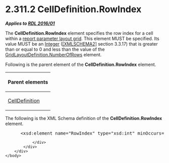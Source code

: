 <html dir="LTR" xmlns:mshelp="http://msdn.microsoft.com/mshelp" xmlns:ddue="http://ddue.schemas.microsoft.com/authoring/2003/5" xmlns:xlink="http://www.w3.org/1999/xlink" xmlns:tool="http://www.microsoft.com/tooltip">
    <head>
        <meta http-equiv="Content-Type" content="text/html; CHARSET=utf-8"></meta>
        <meta name="save" content="history"></meta>
        <title>2.311.2 CellDefinition.RowIndex</title>
        <xml>
            <mshelp:toctitle title="2.311.2 CellDefinition.RowIndex"></mshelp:toctitle>
            <mshelp:rltitle title="[MS-RDL]: CellDefinition.RowIndex"></mshelp:rltitle>
            <mshelp:keyword index="A" term="2ce443f3-8941-4eeb-aac6-f7059df4cfd5"></mshelp:keyword>
            <mshelp:attr name="DCSext.ContentType" value="open specification"></mshelp:attr>
            <mshelp:attr name="AssetID" value="2ce443f3-8941-4eeb-aac6-f7059df4cfd5"></mshelp:attr>
            <mshelp:attr name="TopicType" value="kbRef"></mshelp:attr>
            <mshelp:attr name="DCSext.Title" value="[MS-RDL]: CellDefinition.RowIndex" />
        </xml>
    </head>
    <body>
        <div id="header">
            <h1 class="heading">2.311.2 CellDefinition.RowIndex</h1>
        </div>
        <div id="mainSection">
            <div id="mainBody">
                <div id="allHistory" class="saveHistory"></div>
                <div id="sectionSection0" class="section" name="collapseableSection">
                    

<p><b><i>Applies to </i></b><a href="52ce3983-2bfc-4e72-9359-42aaf5fe4509.htm"><b><i>RDL 2016/01</i></b></a></p>

<p>The <b>CellDefinition.RowIndex</b> element specifies the row
index for a cell within a <a href="b2482b3f-74ab-4ca8-a9e5-c07955011743.htm#gt_96868796-6757-439e-ae5d-acd2caff00d3">report
parameter layout grid</a>. This element MUST be specified. Its value MUST be an
<a href="176fbb59-c3e2-430c-b1bb-37fd15df813e.htm">Integer</a> (<a href="https://go.microsoft.com/fwlink/?LinkId=90610">[XMLSCHEMA2]</a> section
3.3.17) that is greater than or equal to 0 and less than the value of the <a href="f6d96ca8-5f9c-4865-85c6-6808b77eb495.htm">GridLayoutDefinition.NumberOfRows</a>
element.</p>

<p>Following is the parent element of the <b>CellDefinition.RowIndex</b>
element.</p>

<table>
 <thead>
  <tr>
   <th>
   <p>Parent elements</p>
   </th>
  </tr>
 </thead>
 <tr>
  <td>
  <p><a href="fdda1448-e2ba-4c81-ad2b-dd588e018bf7.htm">CellDefinition</a></p>
  </td>
 </tr>
</table>

<p>The following is the XML Schema definition of the <b>CellDefinition.RowIndex</b>
element.</p>

<dl>
<dd>
<div><pre> &lt;xsd:element name=&quot;RowIndex&quot; type=&quot;xsd:int&quot; minOccurs=&quot;1&quot; /&gt;
</pre></div>
</dd></dl>


                </div>
            </div>
        </div>
    </body>
</html>